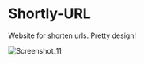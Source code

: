 # Shortly-URL
Website for shorten urls. Pretty design!

![Screenshot_11](https://user-images.githubusercontent.com/87645525/230748785-7106cb66-a147-4502-a1ad-af572ac7385f.jpg)
